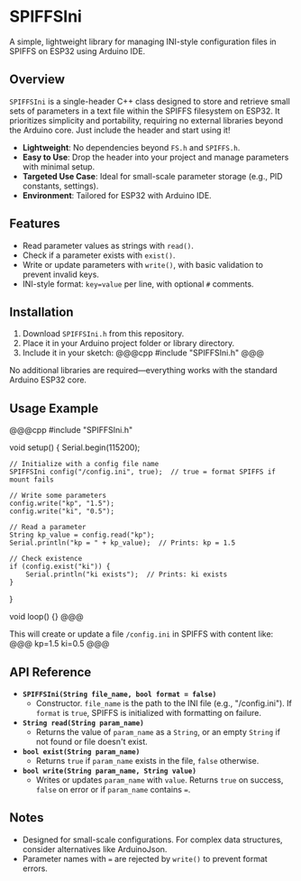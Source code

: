 # SPIFFSIni

A simple, lightweight library for managing INI-style configuration files in SPIFFS on ESP32 using Arduino IDE.

## Overview

`SPIFFSIni` is a single-header C++ class designed to store and retrieve small sets of parameters in a text file within the SPIFFS filesystem on ESP32. It prioritizes simplicity and portability, requiring no external libraries beyond the Arduino core. Just include the header and start using it!

- **Lightweight**: No dependencies beyond `FS.h` and `SPIFFS.h`.
- **Easy to Use**: Drop the header into your project and manage parameters with minimal setup.
- **Targeted Use Case**: Ideal for small-scale parameter storage (e.g., PID constants, settings).
- **Environment**: Tailored for ESP32 with Arduino IDE.

## Features

- Read parameter values as strings with `read()`.
- Check if a parameter exists with `exist()`.
- Write or update parameters with `write()`, with basic validation to prevent invalid keys.
- INI-style format: `key=value` per line, with optional `#` comments.

## Installation

1. Download `SPIFFSIni.h` from this repository.
2. Place it in your Arduino project folder or library directory.
3. Include it in your sketch:
   @@@cpp
   #include "SPIFFSIni.h"
   @@@

No additional libraries are required—everything works with the standard Arduino ESP32 core.

## Usage Example

@@@cpp
#include "SPIFFSIni.h"

void setup() {
    Serial.begin(115200);

    // Initialize with a config file name
    SPIFFSIni config("/config.ini", true);  // true = format SPIFFS if mount fails

    // Write some parameters
    config.write("kp", "1.5");
    config.write("ki", "0.5");

    // Read a parameter
    String kp_value = config.read("kp");
    Serial.println("kp = " + kp_value);  // Prints: kp = 1.5

    // Check existence
    if (config.exist("ki")) {
        Serial.println("ki exists");  // Prints: ki exists
    }
}

void loop() {}
@@@

This will create or update a file `/config.ini` in SPIFFS with content like:
@@@
kp=1.5
ki=0.5
@@@

## API Reference

- **`SPIFFSIni(String file_name, bool format = false)`**
  - Constructor. `file_name` is the path to the INI file (e.g., "/config.ini"). If `format` is `true`, SPIFFS is initialized with formatting on failure.
- **`String read(String param_name)`**
  - Returns the value of `param_name` as a `String`, or an empty `String` if not found or file doesn't exist.
- **`bool exist(String param_name)`**
  - Returns `true` if `param_name` exists in the file, `false` otherwise.
- **`bool write(String param_name, String value)`**
  - Writes or updates `param_name` with `value`. Returns `true` on success, `false` on error or if `param_name` contains `=`.

## Notes

- Designed for small-scale configurations. For complex data structures, consider alternatives like ArduinoJson.
- Parameter names with `=` are rejected by `write()` to prevent format errors.

